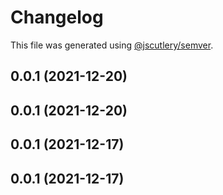 # Changelog

This file was generated using [@jscutlery/semver](https://github.com/jscutlery/semver).

## 0.0.1 (2021-12-20)



## 0.0.1 (2021-12-20)



## 0.0.1 (2021-12-17)



## 0.0.1 (2021-12-17)
